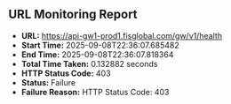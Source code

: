 ## URL Monitoring Report

- **URL:** https://api-gw1-prod1.fisglobal.com/gw/v1/health
- **Start Time:** 2025-09-08T22:36:07.685482
- **End Time:** 2025-09-08T22:36:07.818364
- **Total Time Taken:** 0.132882 seconds
- **HTTP Status Code:** 403
- **Status:** Failure
- **Failure Reason:** HTTP Status Code: 403
